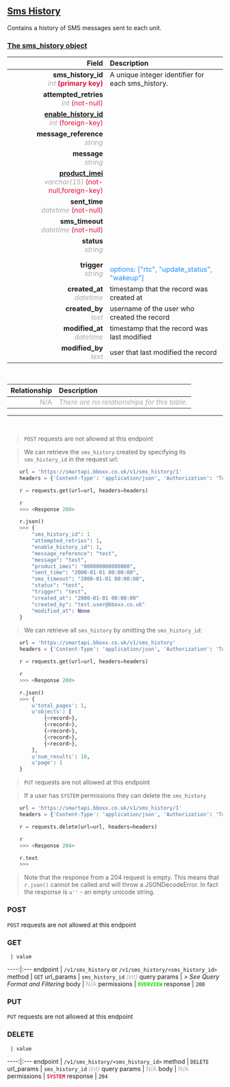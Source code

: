 ## <u>Sms History</u>
Contains a history of SMS messages sent to each unit.


### <u>The sms_history object</u>

Field | Description
------:|:------------
__sms_history_id__ <br><font color="DarkGray">_int_</font> <font color="Crimson">__(primary key)__</font> | A unique integer identifier for each sms_history.
__attempted_retries__ <br><font color="DarkGray">_int_</font> <font color="Crimson">(not-null)</font> | 
__<a href="/#enable-history">enable_history_id</a>__ <br><font color="DarkGray">_int_</font> <font color="Crimson">(foreign-key)</font> | 
__message_reference__ <br><font color="DarkGray">_string_</font> <font color="Crimson"></font> | 
__message__ <br><font color="DarkGray">_string_</font> <font color="Crimson"></font> | 
__<a href="/#product">product_imei</a>__ <br><font color="DarkGray">_varchar(15)_</font> <font color="Crimson">(not-null,foreign-key)</font> | 
__sent_time__ <br><font color="DarkGray">_datetime_</font> <font color="Crimson">(not-null)</font> | 
__sms_timeout__ <br><font color="DarkGray">_datetime_</font> <font color="Crimson">(not-null)</font> | 
__status__ <br><font color="DarkGray">_string_</font> <font color="Crimson"></font> | 
__trigger__ <br><font color="DarkGray">_string_</font> <font color="Crimson"></font> | <br><font color="DodgerBlue">options: ["rtc", "update_status", "wakeup"]</font>
__created_at__  <br><font color="DarkGray">_datetime_</font> | timestamp that the record was created at
__created_by__  <br><font color="DarkGray">_text_</font>| username of the user who created the record
__modified_at__ <br><font color="DarkGray">_datetime_</font>| timestamp that the record was last modified
__modified_by__ <br><font color="DarkGray">_text_</font>| user that last modified the record

<br>

Relationship | Description
-------------:|:------------
<font color="DarkGray">N/A</font> | <font color="DarkGray">_There are no relationships for this table._</font>

<hr>
<br>

> `POST` requests are not allowed at this endpoint

> We can retrieve the `sms_history` created by specifying its `sms_history_id` in the request url:

```python
    url = 'https://smartapi.bboxx.co.uk/v1/sms_history/1'
    headers = {'Content-Type': 'application/json', 'Authorization': 'Token token=A_VALID_TOKEN'}

    r = requests.get(url=url, headers=headers)

    r
    >>> <Response 200>

    r.json()
    >>> {
		"sms_history_id": 1
		"attempted_retries": 1,
		"enable_history_id": 1,
		"message_reference": "test",
		"message": "test",
		"product_imei": "000000000000000",
		"sent_time": "2000-01-01 00:00:00",
		"sms_timeout": "2000-01-01 00:00:00",
		"status": "test",
		"trigger": "test",
		"created_at": "2000-01-01 00:00:00"
		"created_by": "test.user@bboxx.co.uk"
		"modified_at": None
	}
```

> We can retrieve all `sms_history` by omitting the `sms_history_id`:

```python
    url = 'https://smartapi.bboxx.co.uk/v1/sms_history'
    headers = {'Content-Type': 'application/json', 'Authorization': 'Token token=A_VALID_TOKEN'}

    r = requests.get(url=url, headers=headers)

    r
    >>> <Response 200>

    r.json()
    >>> {
        u'total_pages': 1,
        u'objects': [
            {<record>},
            {<record>},
            {<record>},
            {<record>},
            {<record>},
        ],
        u'num_results': 10,
        u'page': 1
    }
```

> `PUT` requests are not allowed at this endpoint

> If a user has `SYSTEM` permissions they can delete the `sms_history`

```python
    url = 'https://smartapi.bboxx.co.uk/v1/sms_history/1'
    headers = {'Content-Type': 'application/json', 'Authorization': 'Token token=A_VALID_TOKEN'}

    r = requests.delete(url=url, headers=headers)

    r
    >>> <Response 204>

    r.text
    >>>
```
> Note that the response from a 204 request is empty. This means that `r.json()` cannot be called and will throw a JSONDecodeError. In fact the response is `u''` - an empty unicode string.



### POST
`POST` requests are not allowed at this endpoint

### GET
     | value
 ----:|:---
endpoint | `/v1/sms_history` or `/v1/sms_history/<sms_history_id>`
method | `GET`
url_params | `sms_history_id` <font color="DarkGray">_(int)_</font>
query params | *> See Query Format and Filtering*
body | <font color="DarkGray">N/A</font>
permissions | <font color="Jade">__`OVERVIEW`__</font>
response | `200`

### PUT
`PUT` requests are not allowed at this endpoint

### DELETE
     | value
 ----:|:---
endpoint | `/v1/sms_history/<sms_history_id>`
method | `DELETE`
url_params | `sms_history_id` <font color="DarkGray">_(int)_</font>
query params | <font color="DarkGray">N/A</font>
body | <font color="DarkGray">N/A</font>
permissions | <font color="Crimson">__`SYSTEM`__</font>
response | `204`

    